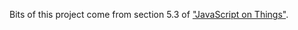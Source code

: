 Bits of this project come from section 5.3 of ["JavaScript on Things"](https://www.manning.com/books/javascript-on-things).
